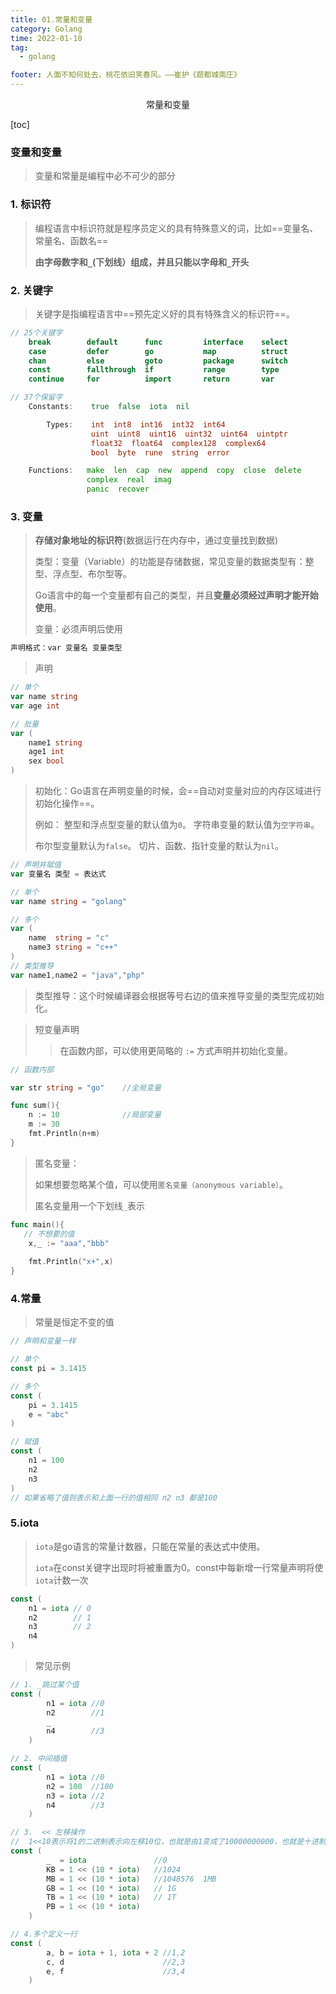 ```yaml
---
title: 01.常量和变量
category: Golang
time: 2022-01-10
tag:
  - golang

footer: 人面不知何处去，桃花依旧笑春风。——崔护《题都城南庄》
---
```


<center>常量和变量</center>



[toc]



### 变量和变量

> 变量和常量是编程中必不可少的部分



### 1. 标识符

> 编程语言中标识符就是程序员定义的具有特殊意义的词，比如==变量名、常量名、函数名==
>
> **由字母数字和`_`(下划线）组成，并且只能以字母和`_`开头**





### 2. 关键字

> 关键字是指编程语言中==预先定义好的具有特殊含义的标识符==。

```go
// 25个关键字
    break        default      func         interface    select
    case         defer        go           map          struct
    chan         else         goto         package      switch
    const        fallthrough  if           range        type
    continue     for          import       return       var
```

```go
// 37个保留字
    Constants:    true  false  iota  nil

        Types:    int  int8  int16  int32  int64  
                  uint  uint8  uint16  uint32  uint64  uintptr
                  float32  float64  complex128  complex64
                  bool  byte  rune  string  error

    Functions:   make  len  cap  new  append  copy  close  delete
                 complex  real  imag
                 panic  recover
```



### 3. 变量

> **存储对象地址的标识符**(数据运行在内存中，通过变量找到数据)
>
> 类型：变量（Variable）的功能是存储数据，常见变量的数据类型有：整型、浮点型、布尔型等。
>
> Go语言中的每一个变量都有自己的类型，并且**变量必须经过声明才能开始使用**。
>
> 变量：必须声明后使用

```go
声明格式：var 变量名 变量类型
```

> 声明

```go
// 单个
var name string
var age int

// 批量
var (
	name1 string
    age1 int
    sex bool
)
```



> 初始化：Go语言在声明变量的时候，会==自动对变量对应的内存区域进行初始化操作==。
>
> 例如： 整型和浮点型变量的默认值为`0`。 字符串变量的默认值为`空字符串`。
>
>  布尔型变量默认为`false`。 切片、函数、指针变量的默认为`nil`。

```go
// 声明并赋值
var 变量名 类型 = 表达式
```

```go
// 单个
var name string = "golang"

// 多个
var (
	name  string = "c"
	name3 string = "c++"
)
// 类型推导
var name1,name2 = "java","php"
```

> 类型推导：这个时候编译器会根据等号右边的值来推导变量的类型完成初始化。



> 短变量声明
>
> > 在函数内部，可以使用更简略的 `:=` 方式声明并初始化变量。

```go
// 函数内部

var str string = "go"    //全局变量

func sum(){
    n := 10              //局部变量
    m := 30
    fmt.Println(n+m)
}
```



> 匿名变量：
>
> 如果想要忽略某个值，可以使用`匿名变量（anonymous variable）`。 
>
> 匿名变量用一个下划线`_`表示

```go
func main(){
   // 不想要的值
    x,_ := "aaa","bbb"
    
    fmt.Println("x+",x)
}
```



### 4.常量

> 常量是恒定不变的值

```go
// 声明和变量一样

// 单个
const pi = 3.1415

// 多个
const (
	pi = 3.1415
    e = "abc"   
)

// 赋值
const (
	n1 = 100
    n2
    n3
)
// 如果省略了值则表示和上面一行的值相同 n2 n3 都是100
```



### 5.iota

> `iota`是go语言的常量计数器，只能在常量的表达式中使用。
>
> `iota`在const关键字出现时将被重置为0。const中每新增一行常量声明将使`iota`计数一次

```go
const (
	n1 = iota // 0
    n2        // 1
    n3		  // 2
    n4
)
```

> 常见示例

```go
// 1. _跳过某个值
const (
		n1 = iota //0
		n2        //1
		_
		n4        //3
	)

// 2. 中间插值
const (
		n1 = iota //0
		n2 = 100  //100
		n3 = iota //2
		n4        //3
	)

// 3.  << 左移操作  
//  1<<10表示将1的二进制表示向左移10位，也就是由1变成了10000000000，也就是十进制的1024。
const (
		_  = iota             	//0 
		KB = 1 << (10 * iota)   //1024
		MB = 1 << (10 * iota)	//1048576  1MB
		GB = 1 << (10 * iota)   // 1G
		TB = 1 << (10 * iota)   // 1T
		PB = 1 << (10 * iota)
	)

// 4.多个定义一行
const (
		a, b = iota + 1, iota + 2 //1,2
		c, d                      //2,3
		e, f                      //3,4
	)
```





